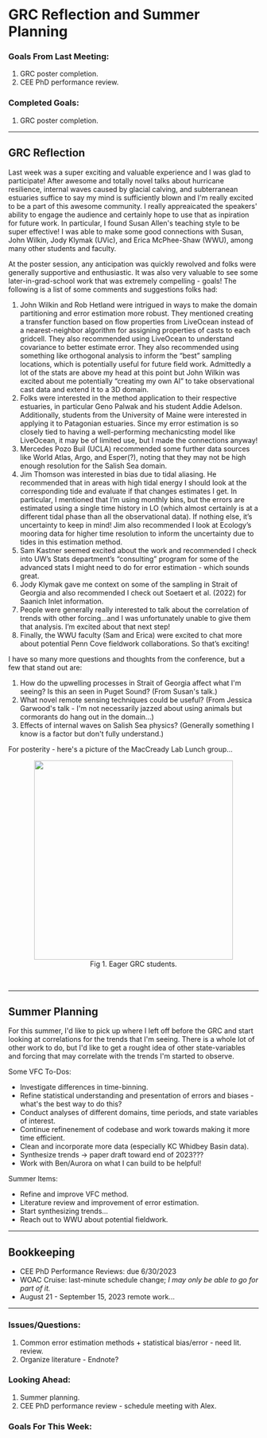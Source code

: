 # GRC Reflection and Summer Planning

### Goals From Last Meeting:
1. GRC poster completion.
2. CEE PhD performance review.

### Completed Goals:
1. GRC poster completion.

---

## GRC Reflection

Last week was a super exciting and valuable experience and I was glad to participate! After awesome and totally novel talks about hurricane resilience, internal waves caused by glacial calving, and subterranean estuaries suffice to say my mind is sufficiently blown and I'm really excited to be a part of this awesome community. I really appreaicated the speakers' ability to engage the audience and certainly hope to use that as inpiration for future work. In particular, I found Susan Allen's teaching style to be super effective! I was able to make some good connections with Susan, John Wilkin, Jody Klymak (UVic), and Erica McPhee-Shaw (WWU), among many other students and faculty.

At the poster session, any anticipation was quickly rewolved and folks were generally supportive and enthusiastic. It was also very valuable to see some later-in-grad-school work that was extremely compelling - goals! The following is a list of some comments and suggestions folks had:
1. John Wilkin and Rob Hetland were intrigued in ways to make the domain partitioning and error estimation more robust. They mentioned creating a transfer function based on flow properties from LiveOcean instead of a nearest-neighbor algorithm for assigning properties of casts to each gridcell. They also recommended using LiveOcean to understand covariance to better estimate error. They also recommended using something like orthogonal analysis to inform the “best” sampling locations, which is potentially useful for future field work. Admittedly a lot of the stats are above my head at this point but John Wilkin was excited about me potentially “creating my own AI” to take observational cast data and extend it to a 3D domain.
2. Folks were interested in the method application to their respective estuaries, in particular Geno Palwak and his student Addie Adelson. Additionally, students from the University of Maine were interested in applying it to Patagonian estuaries. Since my error estimation is so closely tied to having a well-performing mechanicsting model like LiveOcean, it may be of limited use, but I made the connections anyway!
3. Mercedes Pozo Buil (UCLA) recommended some further data sources like World Atlas, Argo, and Esper(?), noting that they may not be high enough resolution for the Salish Sea domain.
4. Jim Thomson was interested in bias due to tidal aliasing. He recommended that in areas with high tidal energy I should look at the corresponding tide and evaluate if that changes estimates I get. In particular, I mentioned that I’m using monthly bins, but the errors are estimated using a single time history in LO (which almost certainly is at a different tidal phase than all the observational data). If nothing else, it’s uncertainty to keep in mind! Jim also recommended I look at Ecology’s mooring data for higher time resolution to inform the uncertainty due to tides in this estimation method.
5. Sam Kastner seemed excited about the work and recommended I check into UW’s Stats department’s “consulting” program for some of the advanced stats I might need to do for error estimation - which sounds great.
6. Jody Klymak gave me context on some of the sampling in Strait of Georgia and also recommended I check out Soetaert et al. (2022) for Saanich Inlet information.
7. People were generally really interested to talk about the correlation of trends with other forcing…and I was unfortunately unable to give them that analysis. I’m excited about that next step!
8. Finally, the WWU faculty (Sam and Erica) were excited to chat more about potential Penn Cove fieldwork collaborations. So that’s exciting!

I have so many more questions and thoughts from the conference, but a few that stand out are:
1. How do the upwelling processes in Strait of Georgia affect what I'm seeing? Is this an seen in Puget Sound? (From Susan's talk.)
2. What novel remote sensing techniques could be useful? (From Jessica Garwood's talk - I'm not necessarily jazzed about using animals but cormorants do hang out in the domain...)
3. Effects of internal waves on Salish Sea physics? (Generally something I know is a factor but don't fully understand.)



For posterity - here's a picture of the MacCready Lab Lunch group...

<p style="text-align:center;"><img src="https://github.com/dakotamm/dakotamm.github.io/assets/55995675/2ff357da-4d56-4335-9501-8c7c73f933ec" width="400"/><br>Fig 1. Eager GRC students.</p><br>

---

## Summer Planning

For this summer, I'd like to pick up where I left off before the GRC and start looking at correlations for the trends that I'm seeing. There is a whole lot of other work to do, but I'd like to get a rought idea of other state-variables and forcing that may correlate with the trends I'm started to observe.

Some VFC To-Dos:
* Investigate differences in time-binning.
* Refine statistical understanding and presentation of errors and biases - what's the best way to do this?
* Conduct analyses of different domains, time periods, and state variables of interest.
* Continue refinenement of codebase and work towards making it more time efficient.
* Clean and incorporate more data (especially KC Whidbey Basin data).
* Synthesize trends -> paper draft toward end of 2023???
* Work with Ben/Aurora on what I can build to be helpful!

Summer Items:
* Refine and improve VFC method.
* Literature review and improvement of error estimation.
* Start synthesizing trends...
* Reach out to WWU about potential fieldwork.


---

## Bookkeeping 
* CEE PhD Performance Reviews: due 6/30/2023
* WOAC Cruise: last-minute schedule change; *I may only be able to go for part of it.*
* August 21 - September 15, 2023 remote work...

---

### Issues/Questions:
1. Common error estimation methods + statistical bias/error - need lit. review.
2. Organize literature - Endnote?

### Looking Ahead:
1. Summer planning.
2. CEE PhD performance review - schedule meeting with Alex.

### Goals For This Week:

